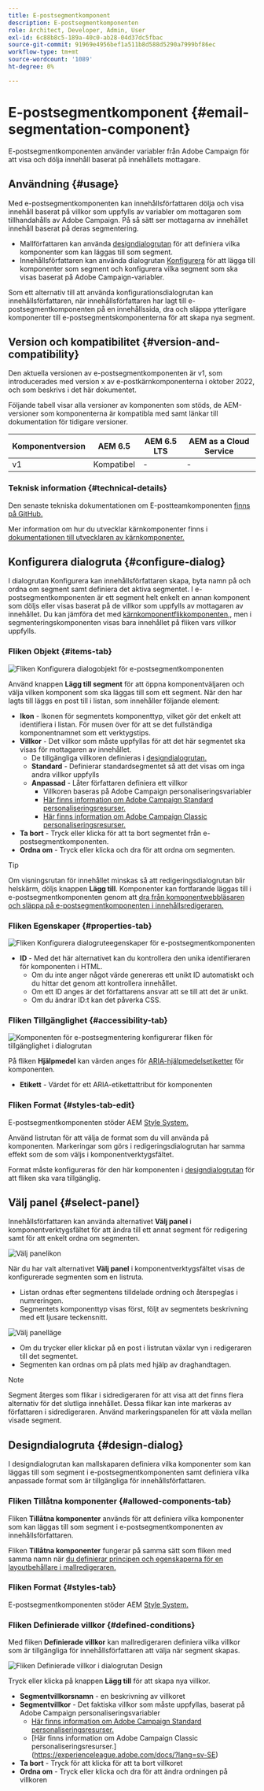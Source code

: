 ```yaml
---
title: E-postsegmentkomponent
description: E-postsegmentkomponenten
role: Architect, Developer, Admin, User
exl-id: 6c88b8c5-189a-40c0-ab28-04d37dc5fbac
source-git-commit: 91969e4956bef1a511b8d588d5290a7999bf86ec
workflow-type: tm+mt
source-wordcount: '1089'
ht-degree: 0%

---
```



# E-postsegmentkomponent {#email-segmentation-component}

E-postsegmentkomponenten använder variabler från Adobe Campaign för att visa och dölja innehåll baserat på innehållets mottagare.

## Användning {#usage}

Med e-postsegmentkomponenten kan innehållsförfattaren dölja och visa innehåll baserat på villkor som uppfylls av variabler om mottagaren som tillhandahålls av Adobe Campaign. På så sätt ser mottagarna av innehållet innehåll baserat på deras segmentering.

* Mallförfattaren kan använda [designdialogrutan](#design-dialog) för att definiera vilka komponenter som kan läggas till som segment.
* Innehållsförfattaren kan använda dialogrutan [Konfigurera](#configure-dialog) för att lägga till komponenter som segment och konfigurera vilka segment som ska visas baserat på Adobe Campaign-variabler.

Som ett alternativ till att använda konfigurationsdialogrutan kan innehållsförfattaren, när innehållsförfattaren har lagt till e-postsegmentkomponenten på en innehållssida, dra och släppa ytterligare komponenter till e-postsegmentskomponenterna för att skapa nya segment.

## Version och kompatibilitet {#version-and-compatibility}

Den aktuella versionen av e-postsegmentkomponenten är v1, som introducerades med version x av e-postkärnkomponenterna i oktober 2022, och som beskrivs i det här dokumentet.

Följande tabell visar alla versioner av komponenten som stöds, de AEM-versioner som komponenterna är kompatibla med samt länkar till dokumentation för tidigare versioner.

| Komponentversion | AEM 6.5 | AEM 6.5 LTS | AEM as a Cloud Service |
|---|---|---|---|
| v1 | Kompatibel | - | - |

### Teknisk information {#technical-details}

Den senaste tekniska dokumentationen om E-postteamkomponenten [finns på GitHub.](https://adobe.com/go/aem_cmp_tech_email_segmentation_v1)

Mer information om hur du utvecklar kärnkomponenter finns i [dokumentationen till utvecklaren av kärnkomponenter.](/help/developing/overview.md)

## Konfigurera dialogruta {#configure-dialog}

I dialogrutan Konfigurera kan innehållsförfattaren skapa, byta namn på och ordna om segment samt definiera det aktiva segmentet. I e-postsegmentkomponenten är ett segment helt enkelt en annan komponent som döljs eller visas baserat på de villkor som uppfylls av mottagaren av innehållet. Du kan jämföra det med [kärnkomponentflikkomponenten,](/help/components/tabs.md), men i segmenteringskomponenten visas bara innehållet på fliken vars villkor uppfylls.

### Fliken Objekt {#items-tab}

![Fliken Konfigurera dialogobjekt för e-postsegmentkomponenten](/help/email/assets/email-segmentation-configure-items.png)

Använd knappen **Lägg till segment** för att öppna komponentväljaren och välja vilken komponent som ska läggas till som ett segment. När den har lagts till läggs en post till i listan, som innehåller följande element:

* **Ikon** - Ikonen för segmentets komponenttyp, vilket gör det enkelt att identifiera i listan. För musen över för att se det fullständiga komponentnamnet som ett verktygstips.
* **Villkor** - Det villkor som måste uppfyllas för att det här segmentet ska visas för mottagaren av innehållet.
   * De tillgängliga villkoren definieras i [designdialogrutan.](#design-dialog)
   * **Standard** - Definierar standardsegmentet så att det visas om inga andra villkor uppfylls
   * **Anpassad** - Låter författaren definiera ett villkor
      * Villkoren baseras på Adobe Campaign personaliseringsvariabler
      * [Här finns information om Adobe Campaign Standard personaliseringsresurser.](https://experienceleague.adobe.com/docs/campaign-standard/using/designing-content/personalization.html?lang=sv-SE&)
      * [Här finns information om Adobe Campaign Classic personaliseringsresurser.](https://experienceleague.adobe.com/docs/campaign-classic/using/sending-messages/personalizing-deliveries/personalization-fields.html?lang=sv-SE)
* **Ta bort** - Tryck eller klicka för att ta bort segmentet från e-postsegmentkomponenten.
* **Ordna om** - Tryck eller klicka och dra för att ordna om segmenten.

>[!TIP]
>
>Om visningsrutan för innehållet minskas så att redigeringsdialogrutan blir helskärm, döljs knappen **Lägg till**. Komponenter kan fortfarande läggas till i e-postsegmentkomponenten genom att [dra från komponentwebbläsaren och släppa på e-postsegmentkomponenten i innehållsredigeraren.](https://experienceleague.adobe.com/docs/experience-manager-cloud-service/sites/authoring/fundamentals/editing-content.html?lang=sv-SE#inserting-a-component)

### Fliken Egenskaper {#properties-tab}

![Fliken Konfigurera dialogruteegenskaper för e-postsegmentkomponenten](/help/email/assets/email-segmentation-configure-properties.png)

* **ID** - Med det här alternativet kan du kontrollera den unika identifieraren för komponenten i HTML.
   * Om du inte anger något värde genereras ett unikt ID automatiskt och du hittar det genom att kontrollera innehållet.
   * Om ett ID anges är det författarens ansvar att se till att det är unikt.
   * Om du ändrar ID:t kan det påverka CSS.

### Fliken Tillgänglighet {#accessibility-tab}

![Komponenten för e-postsegmentering konfigurerar fliken för tillgänglighet i dialogrutan](/help/email/assets/email-segmentation-configure-accessibility.png)

På fliken **Hjälpmedel** kan värden anges för [ARIA-hjälpmedelsetiketter](https://www.w3.org/WAI/standards-guidelines/aria/) för komponenten.

* **Etikett** - Värdet för ett ARIA-etikettattribut för komponenten

### Fliken Format {#styles-tab-edit}

E-postsegmentkomponenten stöder AEM [Style System.](/help/get-started/authoring.md#component-styling)

Använd listrutan för att välja de format som du vill använda på komponenten. Markeringar som görs i redigeringsdialogrutan har samma effekt som de som väljs i komponentverktygsfältet.

Format måste konfigureras för den här komponenten i [designdialogrutan](#design-dialog) för att fliken ska vara tillgänglig.

## Välj panel {#select-panel}

Innehållsförfattaren kan använda alternativet **Välj panel** i komponentverktygsfältet för att ändra till ett annat segment för redigering samt för att enkelt ordna om segmenten.

![Välj panelikon](/help/email/assets/select-panel-icon.png)

När du har valt alternativet **Välj panel** i komponentverktygsfältet visas de konfigurerade segmenten som en listruta.

* Listan ordnas efter segmentens tilldelade ordning och återspeglas i numreringen.
* Segmentets komponenttyp visas först, följt av segmentets beskrivning med ett ljusare teckensnitt.

![Välj panelläge](/help/email/assets/select-panel-popover.png)

* Om du trycker eller klickar på en post i listrutan växlar vyn i redigeraren till det segmentet.
* Segmenten kan ordnas om på plats med hjälp av draghandtagen.

>[!NOTE]
>
>Segment återges som flikar i sidredigeraren för att visa att det finns flera alternativ för det slutliga innehållet. Dessa flikar kan inte markeras av författaren i sidredigeraren. Använd markeringspanelen för att växla mellan visade segment.

## Designdialogruta {#design-dialog}

I designdialogrutan kan mallskaparen definiera vilka komponenter som kan läggas till som segment i e-postsegmentkomponenten samt definiera vilka anpassade format som är tillgängliga för innehållsförfattaren.

### Fliken Tillåtna komponenter {#allowed-components-tab}

Fliken **Tillåtna komponenter** används för att definiera vilka komponenter som kan läggas till som segment i e-postsegmentkomponenten av innehållsförfattaren.

Fliken **Tillåtna komponenter** fungerar på samma sätt som fliken med samma namn när [du definierar principen och egenskaperna för en layoutbehållare i mallredigeraren.](https://experienceleague.adobe.com/docs/experience-manager-cloud-service/sites/authoring/features/templates.html?lang=sv-SE)

### Fliken Format {#styles-tab}

E-postsegmentkomponenten stöder AEM [Style System.](/help/get-started/authoring.md#component-styling)

### Fliken Definierade villkor {#defined-conditions}

Med fliken **Definierade villkor** kan mallredigeraren definiera vilka villkor som är tillgängliga för innehållsförfattaren att välja när segment skapas.

![Fliken Definierade villkor i dialogrutan Design](/help/email/assets/email-segmentation-design-defined-conditions.png)

Tryck eller klicka på knappen **Lägg till** för att skapa nya villkor.

* **Segmentvillkorsnamn** - en beskrivning av villkoret
* **Segmentvillkor** - Det faktiska villkor som måste uppfyllas, baserat på Adobe Campaign personaliseringsvariabler
   * [Här finns information om Adobe Campaign Standard personaliseringsresurser.](https://experienceleague.adobe.com/docs/campaign-standard/using/designing-content/personalization.html?lang=sv-SE&)
   * [Här finns information om Adobe Campaign Classic personaliseringsresurser.]&#x200B;(https://experienceleague.adobe.com/docs/?lang=sv-SE)
* **Ta bort** - Tryck för att klicka för att ta bort villkoret
* **Ordna om** - Tryck eller klicka och dra för att ändra ordningen på villkoren
